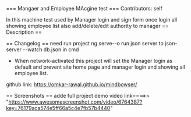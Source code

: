 === Mangaer and Employee MAcgine test ===
Contributors: self

In this machine test used by Manager login and sign form once login all showing employee list also add/delete/edit authority to manager 
== Description ==


== Changelog ==
need run project ng serve--o
run json server to json-server --watch db.json in cmd


* When network-activated this project will set the Manager login as default and prevent site home page and manager login and showing all employee list.

github link:
https://omkar-rawal.github.io/mindbowser/



== Screenshots ==
adde full project demo video link====>>
"https://www.awesomescreenshot.com/video/6764387?key=76179aca574e5ff66a5c4e7fb57b4440"
